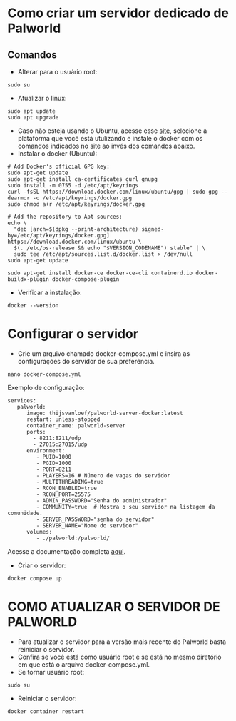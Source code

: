 # Como criar um servidor dedicado de Palworld
## Comandos
* Alterar para o usuário root:
```
sudo su
```
* Atualizar o linux:
```
sudo apt update
sudo apt upgrade
```
* Caso não esteja usando o Ubuntu, acesse esse [site](https://docs.docker.com/engine/install/), selecione a plataforma que você está utulizando e instale o docker com os comandos indicados no site ao invés dos comandos abaixo.
* Instalar o docker (Ubuntu):
```
# Add Docker's official GPG key:
sudo apt-get update
sudo apt-get install ca-certificates curl gnupg
sudo install -m 0755 -d /etc/apt/keyrings
curl -fsSL https://download.docker.com/linux/ubuntu/gpg | sudo gpg --dearmor -o /etc/apt/keyrings/docker.gpg
sudo chmod a+r /etc/apt/keyrings/docker.gpg

# Add the repository to Apt sources:
echo \
  "deb [arch=$(dpkg --print-architecture) signed-by=/etc/apt/keyrings/docker.gpg] https://download.docker.com/linux/ubuntu \
  $(. /etc/os-release && echo "$VERSION_CODENAME") stable" | \
  sudo tee /etc/apt/sources.list.d/docker.list > /dev/null
sudo apt-get update
```
```
sudo apt-get install docker-ce docker-ce-cli containerd.io docker-buildx-plugin docker-compose-plugin
```
* Verificar a instalação:
```
docker --version
```
# Configurar o servidor
* Crie um arquivo chamado docker-compose.yml e insira as configurações do servidor de sua preferência.
```
nano docker-compose.yml
```
Exemplo de configuração:
```
services:
   palworld:
      image: thijsvanloef/palworld-server-docker:latest
      restart: unless-stopped
      container_name: palworld-server
      ports:
        - 8211:8211/udp
        - 27015:27015/udp
      environment:
         - PUID=1000
         - PGID=1000
         - PORT=8211
         - PLAYERS=16 # Número de vagas do servidor
         - MULTITHREADING=true
         - RCON_ENABLED=true
         - RCON_PORT=25575
         - ADMIN_PASSWORD="Senha do administrador"
         - COMMUNITY=true  # Mostra o seu servidor na listagem da comunidade.
         - SERVER_PASSWORD="senha do servidor"
         - SERVER_NAME="Nome do servidor"
      volumes:
         - ./palworld:/palworld/
```
Acesse a documentação completa [aqui](https://github.com/thijsvanloef/palworld-server-docker).
* Criar o servidor:
```
docker compose up
```

# COMO ATUALIZAR O SERVIDOR DE PALWORLD
* Para atualizar o servidor para a versão mais recente do Palworld basta reiniciar o servidor.
* Confira se você está como usuário root e se está no mesmo diretório em que está o arquivo docker-compose.yml.
* Se tornar usuário root:
```
sudo su
```
* Reiniciar o servidor:
```
docker container restart
```
